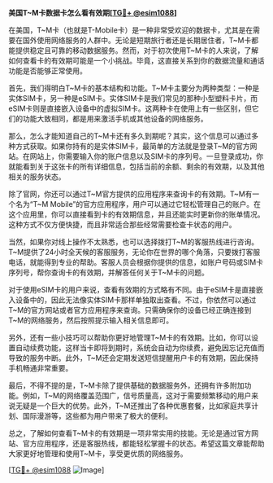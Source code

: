 **美国T~M卡数据卡怎么看有效期[[TG💪+ @esim1088](https://t.me/s/esim1088)]**

在美国，T~M卡（也就是T-Mobile卡）是一种非常受欢迎的数据卡，尤其是在需要在国外使用网络服务的人群中。无论是短期旅行者还是长期居住者，T~M卡都能提供稳定且可靠的移动数据服务。然而，对于初次使用T~M卡的人来说，了解如何查看卡的有效期可能是一个小挑战。毕竟，这直接关系到你的数据流量和通话功能是否能够正常使用。

首先，我们得明白T~M卡的基本结构和功能。T~M卡主要分为两种类型：一种是实体SIM卡，另一种是eSIM卡。实体SIM卡是我们常见的那种小型塑料卡片，而eSIM卡则是直接嵌入设备中的虚拟SIM卡。这两种卡在使用上有一些区别，但它们的功能大致相同，都是用来激活手机或其他设备的网络服务。

那么，怎么才能知道自己的T~M卡还有多久到期呢？其实，这个信息可以通过多种方式获取。如果你持有的是实体SIM卡，最简单的方法就是登录T~M的官方网站。在网站上，你需要输入你的账户信息以及SIM卡的序列号。一旦登录成功，你就能看到关于这张卡的所有详细信息，包括当前的余额、剩余的有效期，以及其他相关的服务状态。

除了官网，你还可以通过T~M官方提供的应用程序来查询卡的有效期。T~M有一个名为“T~M Mobile”的官方应用程序，用户可以通过它轻松管理自己的账户。在这个应用里，你可以直接看到卡的有效期信息，并且还能实时更新你的账单情况。这种方式不仅方便快捷，而且非常适合那些经常需要检查卡状态的用户。

当然，如果你对线上操作不太熟悉，也可以选择拨打T~M的客服热线进行咨询。T~M提供了24小时全天候的客服服务，无论你在世界的哪个角落，只要拨打客服电话，就能得到专业的帮助。客服人员会根据你提供的信息，如账户号码或SIM卡序列号，帮你查询卡的有效期，并解答任何关于T~M卡的问题。

对于使用eSIM卡的用户来说，查看有效期的方式略有不同。由于eSIM卡是直接嵌入设备中的，因此无法像实体SIM卡那样单独取出查看。不过，你依然可以通过T~M的官方网站或者官方应用程序来查询。只需确保你的设备已经正确连接到T~M的网络服务，然后按照提示输入相关信息即可。

另外，还有一些小技巧可以帮助你更好地管理T~M卡的有效期。比如，你可以设置自动续费功能，这样当卡即将到期时，系统会自动为你续费，避免因忘记充值而导致的服务中断。此外，T~M还会定期发送短信提醒用户卡的有效期，因此保持手机畅通非常重要。

最后，不得不提的是，T~M卡除了提供基础的数据服务外，还拥有许多附加功能。例如，T~M的网络覆盖范围广，信号质量高，这对于需要频繁移动的用户来说无疑是一个巨大的优势。此外，T~M还推出了各种优惠套餐，比如家庭共享计划、国际漫游等，这些都为用户带来了极大的便利。

总之，了解如何查看T~M卡的有效期是一项非常实用的技能。无论是通过官方网站、官方应用程序，还是客服热线，都能轻松掌握卡的状态。希望这篇文章能帮助大家更好地管理和使用T~M卡，享受更优质的网络服务。

[[TG💪+ @esim1088](https://t.me/s/esim1088) ![Image](https://i.postimg.cc/4NQfJmqS/Snipaste-2025-05-13-00-14-12.png)]